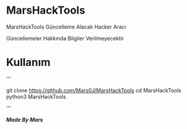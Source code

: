 # MarsHackTools
MarsHackTools Güncelleme Alacak Hacker Aracı


Güncellemeler Hakkında Bilgiler Verilmeyecektir


# Kullanım 

'''

git clone https://github.com/Mars0J/MarsHackTools
cd MarsHackTools
python3 MarsHackTools

'''





***Made By Mars***

